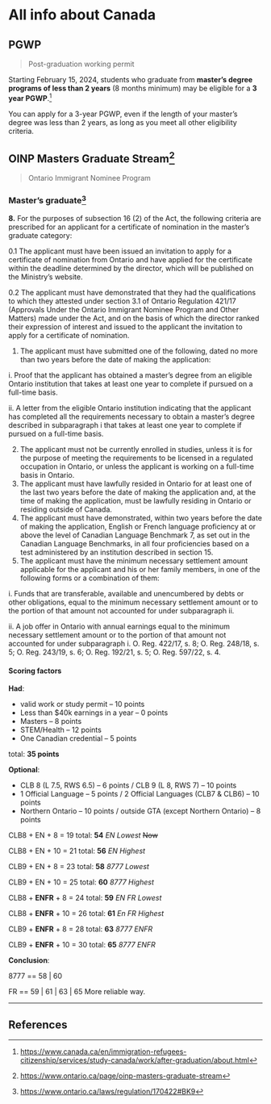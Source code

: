 # All info about Canada

## PGWP

> Post-graduation working permit



Starting February 15, 2024, students who graduate from **master’s degree programs of less than 2 years** (8 months minimum) may be eligible for a **3 year PGWP**.[^1]

You can apply for a 3-year PGWP, even if the length of your master’s degree was less than 2 years, as long as you meet all other eligibility criteria.



## OINP Masters Graduate Stream[^2]

> Ontario Immigrant Nominee Program



### Master’s graduate[^3]

**8.** For the purposes of subsection 16 (2) of the Act, the following criteria are prescribed for an applicant for a certificate of nomination in the master’s graduate category:

0.1 The applicant must have been issued an invitation to apply for a certificate of nomination from Ontario and have applied for the certificate within the deadline determined by the director, which will be published on the Ministry’s website.

0.2 The applicant must have demonstrated that they had the qualifications to which they attested under section 3.1 of Ontario Regulation 421/17 (Approvals Under the Ontario Immigrant Nominee Program and Other Matters) made under the Act, and on the basis of which the director ranked their expression of interest and issued to the applicant the invitation to apply for a certificate of nomination.

1. The applicant must have submitted one of the following, dated no more than two years before the date of making the application:

i. Proof that the applicant has obtained a master’s degree from an eligible Ontario institution that takes at least one year to complete if pursued on a full-time basis.

ii. A letter from the eligible Ontario institution indicating that the applicant has completed all the requirements necessary to obtain a master’s degree described in subparagraph i that takes at least one year to complete if pursued on a full-time basis.

2. The applicant must not be currently enrolled in studies, unless it is for the purpose of meeting the requirements to be licensed in a regulated occupation in Ontario, or unless the applicant is working on a full-time basis in Ontario.
3. The applicant must have lawfully resided in Ontario for at least one of the last two years before the date of making the application and, at the time of making the application, must be lawfully residing in Ontario or residing outside of Canada.
4. The applicant must have demonstrated, within two years before the date of making the application, English or French language proficiency at or above the level of Canadian Language Benchmark 7, as set out in the Canadian Language Benchmarks, in all four proficiencies based on a test administered by an institution described in section 15.
5. The applicant must have the minimum necessary settlement amount applicable for the applicant and his or her family members, in one of the following forms or a combination of them: 

i. Funds that are transferable, available and unencumbered by debts or other obligations, equal to the minimum necessary settlement amount or to the portion of that amount not accounted for under subparagraph ii.

ii. A job offer in Ontario with annual earnings equal to the minimum necessary settlement amount or to the portion of that amount not accounted for under subparagraph i. O. Reg. 422/17, s. 8; O. Reg. 248/18, s. 5; O. Reg. 243/19, s. 6; O. Reg. 192/21, s. 5; O. Reg. 597/22, s. 4.



#### Scoring factors

**Had**: 

- valid work or study permit – 10 points
- Less than $40k earnings in a year – 0 points
- Masters – 8 points
- STEM/Health – 12 points
- One Canadian credential – 5 points

total: **35 points**



**Optional**:

- CLB 8 (L 7.5, RWS 6.5) – 6 points / CLB 9 (L 8, RWS 7) – 10 points
- 1 Official Language – 5 points / 2 Official Languages (CLB7 & CLB6) – 10 points
- Northern Ontario – 10 points / outside GTA (except Northern Ontario) – 8 points

 

CLB8 + EN + 8 = 19				total: **54**			*EN Lowest*		~~Now~~

CLB8 + EN + 10 = 21			      total: **56**			*EN Highest*



CLB9 + EN + 8 = 23				 total: **58**			*8777 Lowest*

CLB9 + EN + 10 = 25			       total: **60**			*8777 Highest* 



CLB8 + **ENFR** + 8 = 24			    total: **59**			*EN FR Lowest*

CLB8 + **ENFR** + 10 = 26			  total: **61**			*En FR Highest*



CLB9 + **ENFR** + 8 = 28			     total: **63**			*8777 ENFR*

CLB9 + **ENFR** + 10 = 30			   total: **65**			*8777 ENFR*



**Conclusion**:

8777 == 58 | 60

FR == 59 | 61 | 63 | 65			   More reliable way.







---



## References

[^1]: https://www.canada.ca/en/immigration-refugees-citizenship/services/study-canada/work/after-graduation/about.html
[^2]: https://www.ontario.ca/page/oinp-masters-graduate-stream
[^3]: https://www.ontario.ca/laws/regulation/170422#BK9
